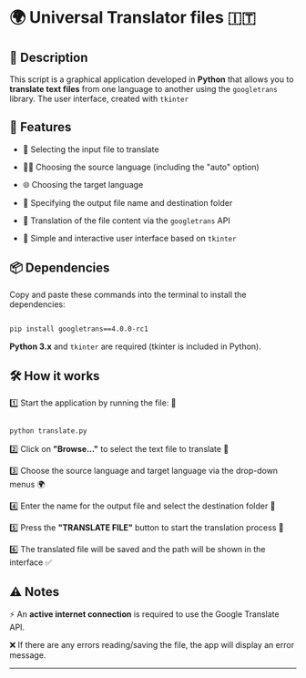 # 🌍 Universal Translator files 🇮🇹



## 📖 Description

This script is a graphical application developed in **Python** that allows you to **translate text files** from one language to another using the `googletrans` library. The user interface, created with `tkinter`

## 🚀 Features

- 📂 Selecting the input file to translate

- 🏳️‍🌈 Choosing the source language (including the "auto" option)

- 🌐 Choosing the target language

- 💾 Specifying the output file name and destination folder

- 🔄 Translation of the file content via the `googletrans` API

- 🎨 Simple and interactive user interface based on `tkinter`

## 📦 Dependencies

Copy and paste these commands into the terminal to install the dependencies:

```bash

pip install googletrans==4.0.0-rc1

```

**Python 3.x** and `tkinter` are required (tkinter is included in Python).

## 🛠️ How it works

1️⃣ Start the application by running the file: 🏁

```bash

python translate.py

```

2️⃣ Click on **"Browse..."** to select the text file to translate 📂

3️⃣ Choose the source language and target language via the drop-down menus 🌍

4️⃣ Enter the name for the output file and select the destination folder 📁

5️⃣ Press the **"TRANSLATE FILE"** button to start the translation process 🔄

6️⃣ The translated file will be saved and the path will be shown in the interface ✅

## ⚠️ Notes

⚡ An **active internet connection** is required to use the Google Translate API.

❌ If there are any errors reading/saving the file, the app will display an error message.

---
